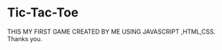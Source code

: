 # Tic-Tac-Toe
<P> 
  THIS MY FIRST GAME CREATED BY ME USING JAVASCRIPT ,HTML,CSS.
  Thanks you.  
</P>
